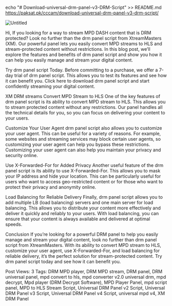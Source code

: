 echo "# Download-universal-drm-panel-v3-DRM-Script" >> README.md
https://paksat.pk/cccam/download-universal-drm-panel-v3-drm-script/

![Untitled](https://user-images.githubusercontent.com/60063959/233630327-8373359b-7f00-4a65-9673-ef4adc78dd64.png)

Hi, If you looking for a way to stream MPD DASH content that is DRM protected? Look no further than the drm panel script from XtreamMasters (XM). Our powerful panel lets you easily convert MPD streams to HLS and stream-protected content without restrictions. In this blog post, we’ll explore the features and benefits of drm panel script and show you how it can help you easily manage and stream your digital content.

Try drm panel script Today.
Before committing to a purchase, we offer a 7-day trial of drm panel script. This allows you to test its features and see how it can benefit you. Click here to download drm panel script and start confidently streaming your digital content.

XM DRM streams
Convert MPD Stream to HLS
One of the key features of drm panel script is its ability to convert MPD stream to HLS. This allows you to stream protected content without any restrictions. Our panel handles all the technical details for you, so you can focus on delivering your content to your users.

Customize Your User Agent
drm panel script also allows you to customize your user agent. This can be useful for a variety of reasons. For example, some websites and streaming services may block certain user agents, so customizing your user agent can help you bypass these restrictions. Customizing your user agent can also help you maintain your privacy and security online.

Use X-Forwarded-For for Added Privacy
Another useful feature of the drm panel script is its ability to use X-Forwarded-For. This allows you to mask your IP address and hide your location. This can be particularly useful for users who want to access geo-restricted content or for those who want to protect their privacy and anonymity online.


Load Balancing for Reliable Delivery
Finally, drm panel script allows you to add multiple LB (load balancing) servers and one main server for load balancing. This allows you to distribute your content more effectively and deliver it quickly and reliably to your users. With load balancing, you can ensure that your content is always available and delivered at optimal speeds.

Conclusion
If you’re looking for a powerful DRM panel to help you easily manage and stream your digital content, look no further than drm panel script from XtreamMasters. With its ability to convert MPD stream to HLS, customize your user agent, use X-Forwarded-For, and load balancing for reliable delivery, it’s the perfect solution for stream-protected content. Try drm panel script today and see how it can benefit you.

 Post Views: 3
Tags: DRM MPD player, DRM MPD stream, DRM panel, DRM universal panel, mpd convert to hls, mpd converter v2.0 universal drm, mpd decrypt, Mpd player (DRM Decrypt Software), MPD Player Panel, mpd script panel, MPD to HLS Stream Script, Universal DRM Panel v2 Script, Universal DRM Panel v3 Script, Universal DRM Panel v4 Script, universal mpd v4, XM DRM Panel
